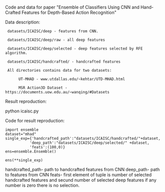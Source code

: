 Code and data for paper "Ensemble of Classifiers Using CNN and 
Hand-Crafted Features for Depth-Based Action Recognition"

Data description:

     datasets/ICAISC/deep - features from CNN.

     datasets/ICAISC/deep/raw - all deep features

     datasets/ICAISC/deep/selected - deep features selected by RFE algorithm.

     datasets/ICAISC/handcrafted/ - handcrafted features

     All directories contains data for two datasets:

          UT-MHAD - www.utdallas.edu/~kehtar/UTD-MHAD.html

          MSR Action3D Dataset - https://documents.uow.edu.au/~wanqing/#Datasets

Result reproduction:

python icaisc.py

Code for result reproduction:
```
import ensemble
dataset="mhad"
single_exp={'handcrafted_path':"datasets/ICAISC/handcrafted/"+dataset,
           'deep_path':"datasets/ICAISC/deep/selected/" +dataset,
           'feats':(100,0)}
ens=ensemble.Ensemble()

ens(**single_exp)
```

handcrafted_path- path to handcrafted features from CNN
deep_path- path to features from CNN
feats- first element of tuple is number of selected handcrafted features and secund number of selected deep features
if any number is zero there is no selection.